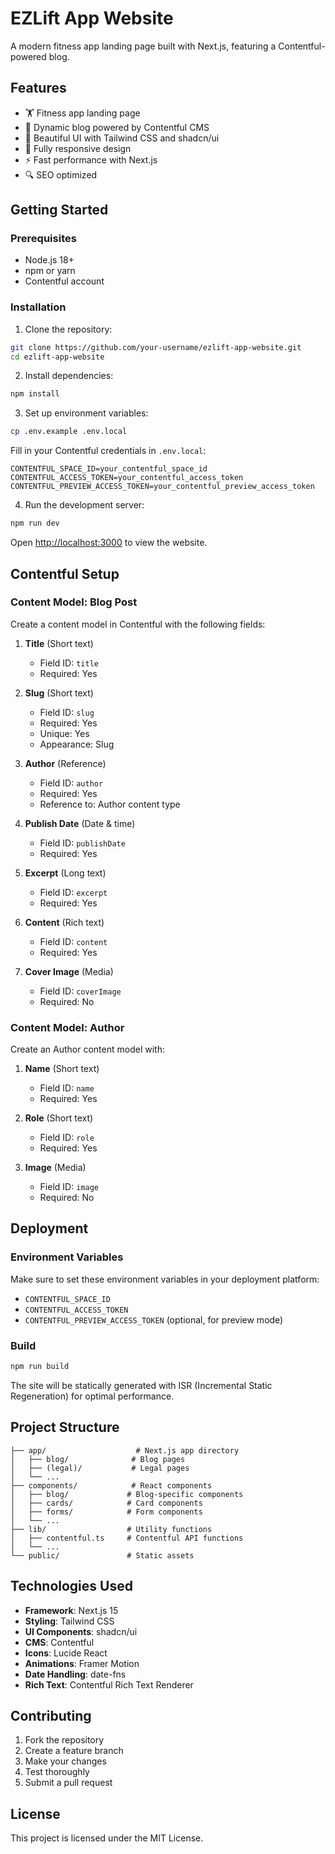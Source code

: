 # EZLift App Website

A modern fitness app landing page built with Next.js, featuring a Contentful-powered blog.

## Features

- 🏋️ Fitness app landing page
- 📝 Dynamic blog powered by Contentful CMS
- 🎨 Beautiful UI with Tailwind CSS and shadcn/ui
- 📱 Fully responsive design
- ⚡ Fast performance with Next.js
- 🔍 SEO optimized

## Getting Started

### Prerequisites

- Node.js 18+ 
- npm or yarn
- Contentful account

### Installation

1. Clone the repository:
```bash
git clone https://github.com/your-username/ezlift-app-website.git
cd ezlift-app-website
```

2. Install dependencies:
```bash
npm install
```

3. Set up environment variables:
```bash
cp .env.example .env.local
```

Fill in your Contentful credentials in `.env.local`:
```
CONTENTFUL_SPACE_ID=your_contentful_space_id
CONTENTFUL_ACCESS_TOKEN=your_contentful_access_token
CONTENTFUL_PREVIEW_ACCESS_TOKEN=your_contentful_preview_access_token
```

4. Run the development server:
```bash
npm run dev
```

Open [http://localhost:3000](http://localhost:3000) to view the website.

## Contentful Setup

### Content Model: Blog Post

Create a content model in Contentful with the following fields:

1. **Title** (Short text)
   - Field ID: `title`
   - Required: Yes

2. **Slug** (Short text)
   - Field ID: `slug`
   - Required: Yes
   - Unique: Yes
   - Appearance: Slug

3. **Author** (Reference)
   - Field ID: `author`
   - Required: Yes
   - Reference to: Author content type

4. **Publish Date** (Date & time)
   - Field ID: `publishDate`
   - Required: Yes

5. **Excerpt** (Long text)
   - Field ID: `excerpt`
   - Required: Yes

6. **Content** (Rich text)
   - Field ID: `content`
   - Required: Yes

7. **Cover Image** (Media)
   - Field ID: `coverImage`
   - Required: No

### Content Model: Author

Create an Author content model with:

1. **Name** (Short text)
   - Field ID: `name`
   - Required: Yes

2. **Role** (Short text)
   - Field ID: `role`
   - Required: Yes

3. **Image** (Media)
   - Field ID: `image`
   - Required: No

## Deployment

### Environment Variables

Make sure to set these environment variables in your deployment platform:

- `CONTENTFUL_SPACE_ID`
- `CONTENTFUL_ACCESS_TOKEN`
- `CONTENTFUL_PREVIEW_ACCESS_TOKEN` (optional, for preview mode)

### Build

```bash
npm run build
```

The site will be statically generated with ISR (Incremental Static Regeneration) for optimal performance.

## Project Structure

```
├── app/                    # Next.js app directory
│   ├── blog/              # Blog pages
│   ├── (legal)/           # Legal pages
│   └── ...
├── components/            # React components
│   ├── blog/             # Blog-specific components
│   ├── cards/            # Card components
│   ├── forms/            # Form components
│   └── ...
├── lib/                  # Utility functions
│   ├── contentful.ts     # Contentful API functions
│   └── ...
└── public/               # Static assets
```

## Technologies Used

- **Framework**: Next.js 15
- **Styling**: Tailwind CSS
- **UI Components**: shadcn/ui
- **CMS**: Contentful
- **Icons**: Lucide React
- **Animations**: Framer Motion
- **Date Handling**: date-fns
- **Rich Text**: Contentful Rich Text Renderer

## Contributing

1. Fork the repository
2. Create a feature branch
3. Make your changes
4. Test thoroughly
5. Submit a pull request

## License

This project is licensed under the MIT License.